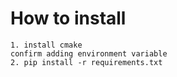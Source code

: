 # How to install

```
1. install cmake
confirm adding environment variable
2. pip install -r requirements.txt
```
